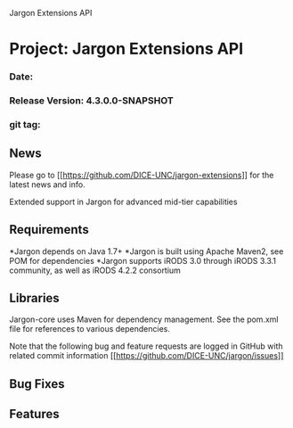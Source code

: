 
Jargon Extensions API


# Project: Jargon Extensions API
### Date:
### Release Version: 4.3.0.0-SNAPSHOT
### git tag:

## News

Please go to [[https://github.com/DICE-UNC/jargon-extensions]] for the latest news and info.

Extended support in Jargon for advanced mid-tier capabilities

## Requirements

*Jargon depends on Java 1.7+
*Jargon is built using Apache Maven2, see POM for dependencies
*Jargon supports iRODS 3.0 through iRODS 3.3.1 community, as well as iRODS 4.2.2 consortium

## Libraries

Jargon-core uses Maven for dependency management.  See the pom.xml file for references to various dependencies.

Note that the following bug and feature requests are logged in GitHub with related commit information [[https://github.com/DICE-UNC/jargon/issues]]

## Bug Fixes

## Features
